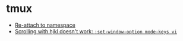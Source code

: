 # tmux

- [Re-attach to namespace](https://github.com/ChrisJohnsen/tmux-MacOSX-pasteboard/)
- [Scrolling with hjkl doesn't work: `:set-window-option mode-keys vi`](https://superuser.com/a/209608)